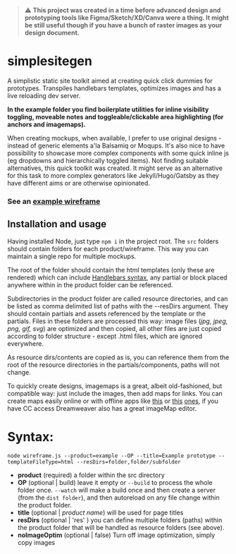 

> :warning: **This project was created in a time before advanced design and prototyping tools like Figma/Sketch/XD/Canva were a thing. It might be still useful though if you have a bunch of raster images as your design document.**

simplesitegen
=============

A simplistic static site toolkit aimed at creating quick click dummies for prototypes. Transpiles handlebars templates, optimizes images and has a live reloading dev server. 

**In the example folder you find boilerplate utilities for inline visibility toggling, moveable notes and toggleable/clickable area highlighting (for anchors and imagemaps).**

When creating mockups, when available, I prefer to use original designs - instead of generic elements a'la Balsamiq or Moqups. It's also nice to have possibility 
to showcase more complex components with some quick inline js (eg dropdowns and hierarchically toggled items). Not finding suitable alternatives, this quick toolkit was created. 
It might serve as an alternative for this task to more complex generators like Jekyll/Hugo/Gatsby as they have different aims or are otherwise opinionated.

### See an [example wireframe](https://poisonborz.github.io/simplesitegen/dist/example)

## Installation and usage

Having installed Node, just type `npm i` in the project root.
The `src` folders should contain folders for each product/wireframe. This way you can maintain a single repo for multiple mockups.

The root of the folder should contain the html templates (only these are rendered) which can include [Handlebars syntax](https://handlebarsjs.com/guide/expressions.html), any
partial or block placed anywhere within in the product folder can be referenced.

Subdirectories in the product folder are called resource directories, and can be listed as comma delimited
list of paths with the --resDirs argument. They should contain partials and assets referenced by the template or the partials.
Files in these folders are processed this way: image files (_jpg, jpeg, png, gif, svg_) are optimized and then copied, all other files 
are just copied according to folder structure - except .html files, which are ignored everywhere.

As resource dirs/contents are copied as is, you can reference them from the root of the resource directories in the partials/components, paths will not change.

To quickly create designs, imagemaps is a great, albeit old-fashioned, but compatible way: just include the images,
then add maps for links. You can create maps easily online or with offline apps like [this](https://www.image-map.net/) or [this](https://www.softpedia.com/get/Internet/WEB-Design/Web-Design-related/Meracl-ImageMap-Generator.shtml)
[ones](https://handy-image-mapper.soft112.com/), if you have CC access Dreamweaver also has a great imageMap editor. 

# Syntax:
 
`node wireframe.js --product=example --OP --title=Example prototype --templateFileType=html --resDirs=folder,folder/subfolder`

* **product** (required) a folder within the src directory
* **OP** (optional | build) leave it empty or `--build` to process the whole folder once. 
`--watch` will make a build once and then create a server (from the `dist folder`), and then 
autoreload on any file change within the product folder.
* **title** (optional | _product name_) will be used for page titles
* **resDirs** (optional | 'res' ) you can define multiple folders (paths) within the product folder that will be handled
as resource folders (see above).
* **noImageOptim** (optional | false) Turn off image optimization, simply copy images 

